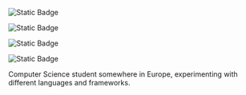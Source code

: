
![Static Badge](https://img.shields.io/badge/PacificServ-Operational-blue)




![Static Badge](https://img.shields.io/badge/waste.classifier.model-operational-blue)






![Static Badge](https://img.shields.io/badge/employee.management.SYSTEM-runnable-yellow)


![Static Badge](https://img.shields.io/badge/pacific.chat-maintenance-red)










Computer Science student somewhere in Europe, experimenting with different languages and frameworks. 
